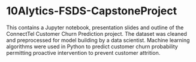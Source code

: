 # 10Alytics-FSDS-CapstoneProject
This contains a Jupyter notebook, presentation slides and outline of the ConnectTel Customer Churn Prediction project. The dataset was cleaned and preprocessed for model building by a data scientist. Machine learning algorithms were used in Python to predict customer churn probability permitting proactive intervention to prevent customer attrition.

